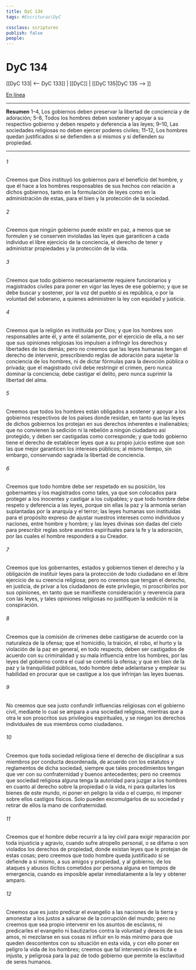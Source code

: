```yaml
---
title: DyC 134
tags: #Escrituras\DyC

cssclass: scriptures
publish: false
people:
---
```


# DyC 134
[[DyC 133| <-- DyC 133]] | [[DyC]] | [[DyC 135|DyC 135 --> ]]

[En línea](https://churchofjesuschrist.org/study/scriptures/dc-testament/dc/134?lang=spa)

---
__Resumen__
1–4, Los gobiernos deben preservar la libertad de conciencia y de adoración; 5–8, Todos los hombres deben sostener y apoyar a su respectivo gobierno y deben respeto y deferencia a las leyes; 9–10, Las sociedades religiosas no deben ejercer poderes civiles; 11–12, Los hombres quedan justificados si se defienden a sí mismos y si defienden su propiedad.

---
###### 1 
Creemos que Dios instituyó los gobiernos para el beneficio del hombre, y que él hace a los hombres responsables de sus hechos con relación a dichos gobiernos, tanto en la formulación de leyes como en la administración de estas, para el bien y la protección de la sociedad.

###### 2 
Creemos que ningún gobierno puede existir en paz, a menos que se formulen y se conserven invioladas las leyes que garanticen a cada individuo el libre ejercicio de la conciencia, el derecho de tener y administrar propiedades y la protección de la vida.

###### 3 
Creemos que todo gobierno necesariamente requiere funcionarios y magistrados civiles para poner en vigor las leyes de ese gobierno; y que se debe buscar y sostener, por la voz del pueblo si es república, o por la voluntad del soberano, a quienes administren la ley con equidad y justicia.

###### 4 
Creemos que la religión es instituida por Dios; y que los hombres son responsables ante él, y ante él solamente, por el ejercicio de ella, a no ser que sus opiniones religiosas los impulsen a infringir los derechos y libertades de los demás; pero no creemos que las leyes humanas tengan el derecho de intervenir, prescribiendo reglas de adoración para sujetar la conciencia de los hombres, ni de dictar fórmulas para la devoción pública o privada; que el magistrado civil debe restringir el crimen, pero nunca dominar la conciencia; debe castigar el delito, pero nunca suprimir la libertad del alma.

###### 5 
Creemos que todos los hombres están obligados a sostener y apoyar a los gobiernos respectivos de los países donde residan, en tanto que las leyes de dichos gobiernos los protejan en sus derechos inherentes e inalienables; que no convienen la sedición ni la rebelión a ningún ciudadano así protegido, y deben ser castigadas como corresponde; y que todo gobierno tiene el derecho de establecer leyes que a su propio juicio estime que son las que mejor garanticen los intereses públicos; al mismo tiempo, sin embargo, conservando sagrada la libertad de conciencia.

###### 6 
Creemos que todo hombre debe ser respetado en su posición, los gobernantes y los magistrados como tales, ya que son colocados para proteger a los inocentes y castigar a los culpables; y que todo hombre debe respeto y deferencia a las leyes, porque sin ellas la paz y la armonía serían suplantadas por la anarquía y el terror; las leyes humanas son instituidas para el propósito expreso de ajustar nuestros intereses como individuos y naciones, entre hombre y hombre; y las leyes divinas son dadas del cielo para prescribir reglas sobre asuntos espirituales para la fe y la adoración, por las cuales el hombre responderá a su Creador.

###### 7 
Creemos que los gobernantes, estados y gobiernos tienen el derecho y la obligación de instituir leyes para la protección de todo ciudadano en el libre ejercicio de su creencia religiosa; pero no creemos que tengan el derecho, en justicia, de privar a los ciudadanos de este privilegio, ni proscribirlos por sus opiniones, en tanto que se manifieste consideración y reverencia para con las leyes, y tales opiniones religiosas no justifiquen la sedición ni la conspiración.

###### 8 
Creemos que la comisión de crímenes debe castigarse de acuerdo con la naturaleza de la ofensa; que el homicidio, la traición, el robo, el hurto y la violación de la paz en general, en todo respecto, deben ser castigados de acuerdo con su criminalidad y su mala influencia entre los hombres, por las leyes del gobierno contra el cual se cometió la ofensa; y que en bien de la paz y la tranquilidad públicas, todo hombre debe adelantarse y emplear su habilidad en procurar que se castigue a los que infrinjan las leyes buenas.

###### 9 
No creemos que sea justo confundir influencias religiosas con el gobierno civil, mediante lo cual se ampara a una sociedad religiosa, mientras que a otra le son proscritos sus privilegios espirituales, y se niegan los derechos individuales de sus miembros como ciudadanos.

###### 10 
Creemos que toda sociedad religiosa tiene el derecho de disciplinar a sus miembros por conducta desordenada, de acuerdo con los estatutos y reglamentos de dicha sociedad, siempre que tales procedimientos tengan que ver con su confraternidad y buenos antecedentes; pero no creemos que sociedad religiosa alguna tenga la autoridad para juzgar a los hombres en cuanto al derecho sobre la propiedad o la vida, ni para quitarles los bienes de este mundo, ni poner en peligro la vida o el cuerpo, ni imponer sobre ellos castigos físicos. Solo pueden excomulgarlos de su sociedad y retirar de ellos la mano de confraternidad.

###### 11 
Creemos que el hombre debe recurrir a la ley civil para exigir reparación por toda injusticia y agravio, cuando sufre atropello personal, o se difama o son violados los derechos de propiedad, donde existan leyes que le protejan de estas cosas; pero creemos que todo hombre queda justificado si se defiende a sí mismo, a sus amigos y propiedad, y al gobierno, de los ataques y abusos ilícitos cometidos por persona alguna en tiempos de emergencia, cuando es imposible apelar inmediatamente a la ley y obtener amparo.

###### 12 
Creemos que es justo predicar el evangelio a las naciones de la tierra y amonestar a los justos a salvarse de la corrupción del mundo; pero no creemos que sea propio intervenir en los asuntos de esclavos, ni predicarles el evangelio ni bautizarlos contra la voluntad y deseos de sus amos, ni mezclarse en sus cosas ni influir en lo más mínimo para que queden descontentos con su situación en esta vida, y con ello poner en peligro la vida de los hombres; creemos que tal intervención es ilícita e injusta, y peligrosa para la paz de todo gobierno que permite la esclavitud de seres humanos.

